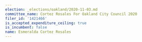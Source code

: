 ```yaml
---
election: _elections/oakland/2020-11-03.md
committee_name: Cortez Rosales For Oakland City Council 2020
filer_id: '1421466'
is_accepted_expenditure_ceiling: true
is_incumbent: false
name: Esmeralda Cortez Rosales
---
```

